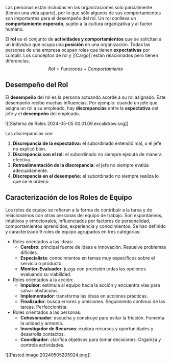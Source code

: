 Las personas están incluidas en las organizaciones solo parcialmente (tienen una vida aparte), por lo que sólo algunos de sus comportamientos son importantes para el desempeño del rol. Un rol conlleva un **comportamiento esperado**, sujeto a la cultura organizativa y al factor humano.

El **rol** es el conjunto de **actividades y comportamientos** que se solicitan a un individuo que ocupa una **posición** en una organización. Todas las personas de una empresa ocupan roles que tienen **expectativas** por cumplir. Los conceptos de rol y [[Cargo]] están relacionados pero tienen diferencias.
$$Rol = Funciones + Comportamiento$$

## Desempeño del Rol

El **desempeño** del rol es la persona actuando acorde a su rol asignado. Este desempeño recibe muchas influencias. Por ejemplo: cuando un jefe que asigna un rol a su empleado, hay **discrepancias** entre la **expectativa** del jefe y el **desempeño** del empleado.

![[Sistema de Roles 2024-05-05 00.01.09.excalidraw.svg]]

Las discrepancias son:

1. **Discrepancia de la expectativa:** el subordinado entendió mal, o el jefe no explicó bien.
2. **Discrepancia con el rol:** el subordinado no siempre ejecuta de manera efectiva.
3. **Retroalimentación de la discrepancia:** el jefe no siempre evalúa adecuadamente.
4. **Discrepancia en el desempeño:** el subordinado no siempre realiza lo que se le ordenó.

## Caracterización de los Roles de Equipo

Los roles de equipo se refieren a la forma de contribuir a la tarea y de relacionarnos con otras personas del equipo de trabajo. Son espontáneos, intuitivos y emocionales, influenciados por factores de personalidad, comportamientos aprendidos, experiencia y conocimientos. Se han definido y caracterizado 9 roles de equipo agrupados en tres categorías:

- Roles orientados a las ideas:
  - **Cerebro**: principal fuente de ideas e innovación. Resuelve problemas difíciles.
  - **Especialista**: conocimientos en temas muy específicos sobre el servicio o producto.
  - **Monitor-Evaluador**: juzga con precisión todas las opciones evaluando su viabilidad.
- Roles orientados a la acción:
  - **Impulsor**: estimula al equipo hacia la acción y encuentra vías para salvar obstáculos.
  - **Implementador**: transforma las ideas en acciones prácticas.
  - **Finalizador**: busca errores y omisiones. Seguimiento continuo de las tareas. Perfeccionista.
- Roles orientados a las personas:
  - **Cohesionador**: escucha y construye para evitar la fricción. Fomenta la unidad y armonía.
  - **Investigador de Recursos**: explora recursos y oportunidades y desarrolla contactos.
  - **Coordinador**: clarifica objetivos para tomar decisiones. Organiza y controla actividades.

![[Pasted image 20240505205924.png]]
